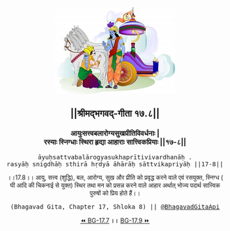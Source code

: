 <center><img src="../../asset/BG.png" alt="#API #bhagavadgitaapi #slok #nodejs #js #api #gitaapi #krishna #hinduism #vedic #ISKCON #shreemadbhagavadgita #technology"/>
<h2>||श्रीमद्‍भगवद्‍-गीता १७.८||</h2>
<h3>आयुःसत्त्वबलारोग्यसुखप्रीतिविवर्धनाः |<br/>रस्याः स्निग्धाः स्थिरा हृद्या आहाराः सात्त्विकप्रियाः ||१७-८||</h3>
<pre>āyuḥsattvabalārogyasukhaprītivivardhanāḥ .<br/>rasyāḥ snigdhāḥ sthirā hṛdyā āhārāḥ sāttvikapriyāḥ ||17-8||</pre>
<p>।।17.8।। आयु, सत्त्व (शुद्धि), बल, आरोग्य, सुख और प्रीति को प्रवृद्ध करने वाले एवं रसयुक्त, स्निग्ध ( घी आदि की चिकनाई से युक्त) स्थिर तथा मन को प्रसन्न करने वाले आहार अर्थात् भोज्य पदार्थ सात्त्विक पुरुषों को प्रिय होते हैं।।</p>
<pre>(Bhagavad Gita, Chapter 17, Shloka 8) || <a href="https://twitter.com/bhagavadgitaapi">@BhagavadGitaApi</a></pre><a href="../../17/7">⏪  BG-17.7</a><b>        ।।        </b><a href="../../17/9">BG-17.9  ⏩</a></center>